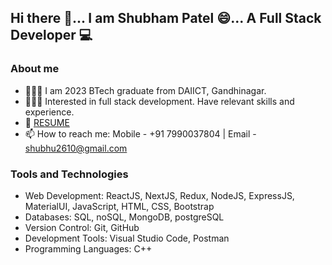 ## Hi there 👋... I am Shubham Patel 😄... A Full Stack Developer 💻

### About me
- 🙋🏻‍♂️ I am 2023 BTech graduate from DAIICT, Gandhinagar.
- 👨🏻‍💻 Interested in full stack development. Have relevant skills and experience.
- 🔭 [RESUME](https://drive.google.com/file/d/1ueKEYvoXuOqu29KOYe3ApQa2GdgLIJUv/view?usp=sharing)
- 📫 How to reach me: Mobile - +91 7990037804  |  Email - shubhu2610@gmail.com

### Tools and Technologies
- Web Development: ReactJS, NextJS, Redux, NodeJS, ExpressJS, MaterialUI, JavaScript, HTML, CSS, Bootstrap
- Databases: SQL, noSQL, MongoDB, postgreSQL
- Version Control: Git, GitHub
- Development Tools: Visual Studio Code, Postman
- Programming Languages: C++

<!-- ### Stats
![Shubham's GitHub stats](https://github-readme-stats.vercel.app/api?username=shubhampatel2610&theme=dark&show_icons=true) -->

<!--
**shubhampatel2610/shubhampatel2610** is a ✨ _special_ ✨ repository because its `README.md` (this file) appears on your GitHub profile.

Here are some ideas to get you started:

- 🔭 I’m currently working on ...
- 🌱 I’m currently learning ...
- 👯 I’m looking to collaborate on ...
- 🤔 I’m looking for help with ...
- 💬 Ask me about ...
- 📫 How to reach me: ...
- 😄 Pronouns: ...
- ⚡ Fun fact: ...
-->
